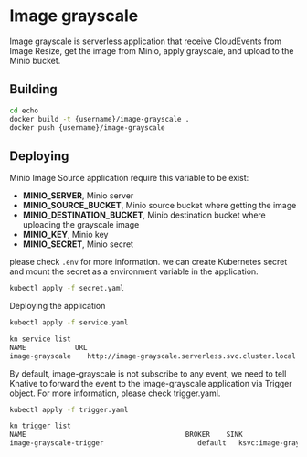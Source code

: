 # Image grayscale
Image grayscale is serverless application that receive CloudEvents from Image Resize, get the image from Minio, apply grayscale, and upload to the Minio bucket.

## Building
```bash
cd echo
docker build -t {username}/image-grayscale . 
docker push {username}/image-grayscale
```

## Deploying
Minio Image Source application require this variable to be exist:
- **MINIO_SERVER**, Minio server
- **MINIO_SOURCE_BUCKET**, Minio source bucket where getting the image
- **MINIO_DESTINATION_BUCKET**, Minio destination bucket where uploading the grayscale image
- **MINIO_KEY**, Minio key
- **MINIO_SECRET**, Minio secret

please check `.env` for more information. we can create Kubernetes secret and mount the secret as a environment variable in the application.
```bash
kubectl apply -f secret.yaml
```

Deploying the application
```bash
kubectl apply -f service.yaml

kn service list
NAME            URL                                                    LATEST                AGE   CONDITIONS   READY   REASON
image-grayscale    http://image-grayscale.serverless.svc.cluster.local       image-grayscale-00001    8m43s   3 OK / 3     True 
```

By default, image-grayscale is not subscribe to any event, we need to tell Knative to forward the event to the image-grayscale application via Trigger object. For more information, please check trigger.yaml.
```bash
kubectl apply -f trigger.yaml

kn trigger list
NAME                                       BROKER    SINK                 AGE   CONDITIONS   READY   REASON
image-grayscale-trigger                       default   ksvc:image-grayscale    17m   5 OK / 5     True
```
